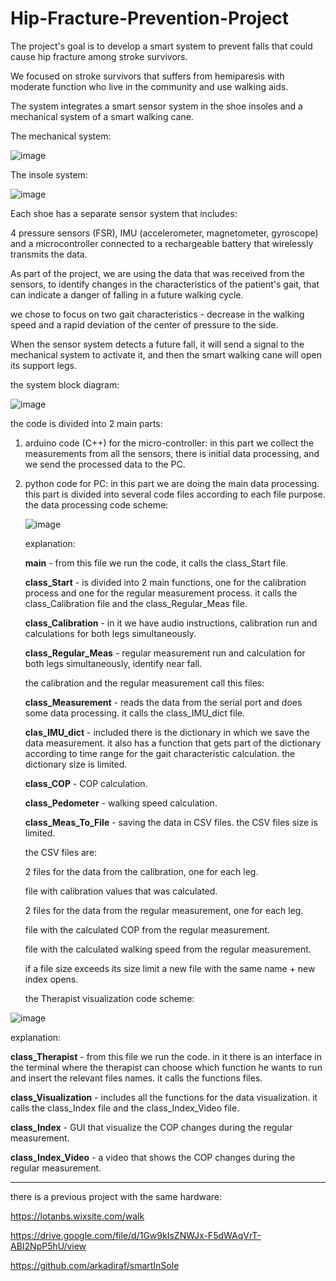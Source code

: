# Hip-Fracture-Prevention-Project
The project's goal is to develop a smart system to prevent falls that could cause hip fracture among stroke survivors. 

We focused on stroke survivors that suffers from hemiparesis with moderate function who live in the community and use walking aids.

The system integrates a smart sensor system in the shoe insoles and a mechanical system of a smart walking cane.

The mechanical system:

![image](https://github.com/noa181/Hip-Fracture-Prevention-Project/assets/130772888/eef2c605-2d3d-48eb-8868-12a13012c21c)



The insole system:

![image](https://github.com/noa181/Hip-Fracture-Prevention-Project/assets/130772888/d4e37280-67d3-45cf-a6bf-a56d116bf8b8)


Each shoe has a separate sensor system that includes:

4 pressure sensors (FSR), IMU (accelerometer, magnetometer, gyroscope) and a microcontroller connected to a rechargeable battery that wirelessly transmits the data.

As part of the project, we are using the data that was received from the sensors, to identify changes in the characteristics of the patient's gait, that can indicate a danger of falling in a future walking cycle. 

we chose to focus on two gait characteristics - decrease in the walking speed and a rapid deviation of the center of pressure to the side.

When the sensor system detects a future fall, it will send a signal to the mechanical system to activate it, and then the smart walking cane will open its support legs. 

the system block diagram:

![image](https://github.com/noa181/Hip-Fracture-Prevention-Project/assets/130772888/5913cd4c-f628-45ac-9ee1-bcae12e96b3c)


the code is divided into 2 main parts:
1. arduino code (C++) for the micro-controller:
   in this part we collect the measurements from all the sensors, there is initial data processing, and we send the processed data to the PC.
   
2. python code for PC:
   in this part we are doing the main data processing.
   this part is divided into several code files according to each file purpose.
   the data processing code scheme:
   
   ![image](https://github.com/noa181/Hip-Fracture-Prevention-Project/assets/130772888/3071ccea-9559-4ff4-9e2e-fc9631227e8e)


   explanation:

   **main** - from this file we run the code, it calls the class_Start file.

   **class_Start** - is divided into 2 main functions, one for the calibration process and one for the regular measurement process. it calls the class_Calibration file and the class_Regular_Meas file.

   **class_Calibration** - in it we have audio instructions, calibration run and calculations for both legs simultaneously.

   **class_Regular_Meas** - regular measurement run and calculation for both legs simultaneously, identify near fall.

   the calibration and the regular measurement call this files:

   **class_Measurement** - reads the data from the serial port and does some data processing. it calls the class_IMU_dict file.

   **clas_IMU_dict** - included there is the dictionary in which we save the data measurement. it also has a function that gets part of the dictionary according to time range for the gait characteristic                                    calculation. the dictionary size is limited.

   **class_COP** - COP calculation.

   **class_Pedometer** - walking speed calculation.

   **class_Meas_To_File** - saving the data in CSV files. the CSV files size is limited.

   the CSV files are:

   2 files for the data from the calibration, one for each leg.

   file with calibration values that was calculated.

   2 files for the data from the regular measurement, one for each leg.

   file with the calculated COP from the regular measurement.

   file with the calculated walking speed from the regular measurement.

   if a file size exceeds its size limit a new file with the same name + new index opens.

   the Therapist visualization code scheme:
   
![image](https://github.com/noa181/Hip-Fracture-Prevention-Project/assets/130772888/0470802e-c963-409d-8672-0bf61d41ffca)


   explanation:

   **class_Therapist** - from this file we run the code. in it there is an interface in the terminal where the therapist can choose which function he wants to run and insert the relevant files names. it calls the      functions files.

   **class_Visualization** - includes all the functions for the data visualization. it calls the class_Index file and the class_Index_Video file.

   **class_Index** - GUI that visualize the COP changes during the regular measurement.

   **class_Index_Video** - a video that shows the COP changes during the regular measurement. 





***
there is a previous project with the same hardware:

https://lotanbs.wixsite.com/walk

https://drive.google.com/file/d/1Gw9kIsZNWJx-F5dWAqVrT-ABI2NpP5hU/view

https://github.com/arkadiraf/smartInSole

